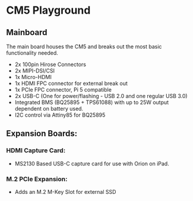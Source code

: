 # CM5 Playground

## Mainboard
The main board houses the CM5 and breaks out the most basic functionality needed.

- 2x 100pin Hirose Connectors
- 2x MIPI-DSI/CSI
- 1x Micro-HDMI
- 1x HDMI FPC connector for external break out
- 1x PCIe FPC connector, Pi 5 compatible
- 2x USB-C (One for power/flashing - USB 2.0 and one regular USB 3.0)
- Integrated BMS (BQ25895 + TPS61088) with up to 25W output dependent on battery used.
- I2C control via Attiny85 for BQ25895


## Expansion Boards:

### HDMI Capture Card:
- MS2130 Based USB-C capture card for use with Orion on iPad.

### M.2 PCIe Expansion:
- Adds an M.2 M-Key Slot for external SSD

